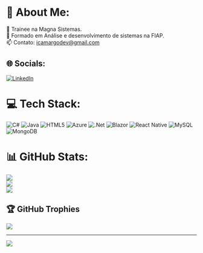 # 💫 About Me:
🔭 Trainee na Magna Sistemas.<br>🌱 Formado em Análise e desenvolvimento de sistemas na FIAP.<br>📫 Contato: icamargodev@gmail.com


## 🌐 Socials:
[![LinkedIn](https://img.shields.io/badge/LinkedIn-%230077B5.svg?logo=linkedin&logoColor=white)](https://linkedin.com/in/https://www.linkedin.com/in/igorcamargo1/) 

# 💻 Tech Stack:
![C#](https://img.shields.io/badge/c%23-%23239120.svg?style=for-the-badge&logo=c-sharp&logoColor=white) ![Java](https://img.shields.io/badge/java-%23ED8B00.svg?style=for-the-badge&logo=openjdk&logoColor=white) ![HTML5](https://img.shields.io/badge/html5-%23E34F26.svg?style=for-the-badge&logo=html5&logoColor=white) ![Azure](https://img.shields.io/badge/azure-%230072C6.svg?style=for-the-badge&logo=microsoftazure&logoColor=white) ![.Net](https://img.shields.io/badge/.NET-5C2D91?style=for-the-badge&logo=.net&logoColor=white) ![Blazor](https://img.shields.io/badge/blazor-%235C2D91.svg?style=for-the-badge&logo=blazor&logoColor=white) ![React Native](https://img.shields.io/badge/react_native-%2320232a.svg?style=for-the-badge&logo=react&logoColor=%2361DAFB) ![MySQL](https://img.shields.io/badge/mysql-%2300000f.svg?style=for-the-badge&logo=mysql&logoColor=white) ![MongoDB](https://img.shields.io/badge/MongoDB-%234ea94b.svg?style=for-the-badge&logo=mongodb&logoColor=white)
# 📊 GitHub Stats:
![](https://github-readme-stats.vercel.app/api?username=igorcamargo1&theme=dark&hide_border=false&include_all_commits=true&count_private=true)<br/>
![](https://github-readme-streak-stats.herokuapp.com/?user=igorcamargo1&theme=dark&hide_border=false)<br/>
![](https://github-readme-stats.vercel.app/api/top-langs/?username=igorcamargo1&theme=dark&hide_border=false&include_all_commits=true&count_private=true&layout=compact)

## 🏆 GitHub Trophies
![](https://github-profile-trophy.vercel.app/?username=igorcamargo1&theme=radical&no-frame=false&no-bg=false&margin-w=4)

---
[![](https://visitcount.itsvg.in/api?id=igorcamargo1&icon=0&color=0)](https://visitcount.itsvg.in)

<!-- Proudly created with GPRM ( https://gprm.itsvg.in ) -->
